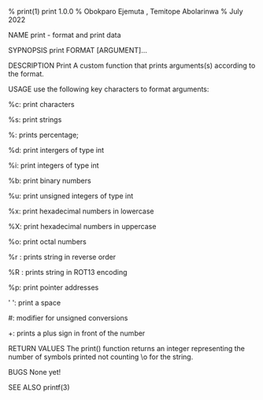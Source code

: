 % print(1) print 1.0.0 % Obokparo Ejemuta , Temitope Abolarinwa % July 2022

NAME
print - format and print data

SYPNOPSIS
print FORMAT [ARGUMENT]...

DESCRIPTION
Print A custom function that prints arguments(s) according to the format.

USAGE
use the following key characters to format arguments:

%c: print characters

%s: print strings

%: prints percentage;

%d: print intergers of type int

%i: print integers of type int

%b: print binary numbers

%u: print unsigned integers of type int

%x: print hexadecimal numbers in lowercase

%X: print hexadecimal numbers in uppercase

%o: print octal numbers

%r : prints string in reverse order

%R : prints string in ROT13 encoding

%p: print pointer addresses

' ': print a space

#: modifier for unsigned conversions

+: prints a plus sign in front of the number

RETURN VALUES
The print() function returns an integer representing the number of symbols printed not counting \o for the string.

BUGS
None yet!

SEE ALSO
printf(3)
